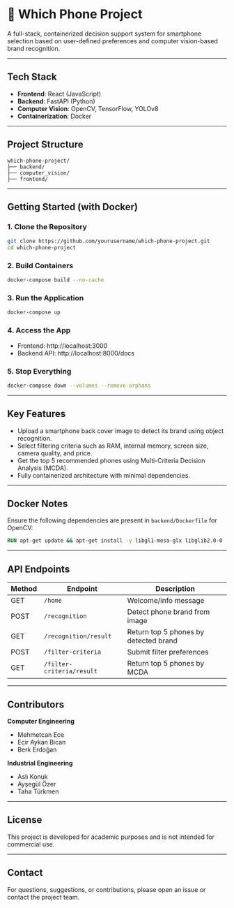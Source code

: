 # 📱 Which Phone Project

A full-stack, containerized decision support system for smartphone selection based on user-defined preferences and computer vision-based brand recognition.

---

## Tech Stack

- **Frontend**: React (JavaScript)
- **Backend**: FastAPI (Python)
- **Computer Vision**: OpenCV, TensorFlow, YOLOv8
- **Containerization**: Docker

---

## Project Structure

```
which-phone-project/
├── backend/
├── computer_vision/
├── frontend/
```

---

## Getting Started (with Docker)

### 1. Clone the Repository

```bash
git clone https://github.com/yourusername/which-phone-project.git
cd which-phone-project
```

### 2. Build Containers

```bash
docker-compose build --no-cache
```

### 3. Run the Application

```bash
docker-compose up
```

### 4. Access the App

- Frontend: http://localhost:3000  
- Backend API: http://localhost:8000/docs

### 5. Stop Everything

```bash
docker-compose down --volumes --remove-orphans
```

---

## Key Features

- Upload a smartphone back cover image to detect its brand using object recognition.
- Select filtering criteria such as RAM, internal memory, screen size, camera quality, and price.
- Get the top 5 recommended phones using Multi-Criteria Decision Analysis (MCDA).
- Fully containerized architecture with minimal dependencies.

---

## Docker Notes

Ensure the following dependencies are present in `backend/Dockerfile` for OpenCV:

```dockerfile
RUN apt-get update && apt-get install -y libgl1-mesa-glx libglib2.0-0
```

---

## API Endpoints

| Method | Endpoint                     | Description                            |
|--------|------------------------------|----------------------------------------|
| GET    | `/home`                      | Welcome/info message                   |
| POST   | `/recognition`               | Detect phone brand from image          |
| GET    | `/recognition/result`        | Return top 5 phones by detected brand  |
| POST   | `/filter-criteria`           | Submit filter preferences              |
| GET    | `/filter-criteria/result`    | Return top 5 phones by MCDA            |

---

## Contributors

**Computer Engineering**
- Mehmetcan Ece
- Ecir Aykan Bican  
- Berk Erdoğan  

**Industrial Engineering**
- Aslı Konuk  
- Ayşegül Özer  
- Taha Türkmen

---

## License

This project is developed for academic purposes and is not intended for commercial use.

---

## Contact

For questions, suggestions, or contributions, please open an issue or contact the project team.
